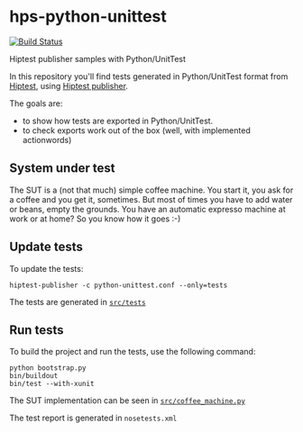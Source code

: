# hps-python-unittest
[![Build Status](https://travis-ci.org/hiptest/hps-python-unittest.svg?branch=master)](https://travis-ci.org/hiptest/hps-python-unittest)

Hiptest publisher samples with Python/UnitTest

In this repository you'll find tests generated in Python/UnitTest format from [Hiptest](https://hiptest.net), using [Hiptest publisher](https://github.com/hiptest/hiptest-publisher).

The goals are:

 * to show how tests are exported in Python/UnitTest.
 * to check exports work out of the box (well, with implemented actionwords)

System under test
------------------

The SUT is a (not that much) simple coffee machine. You start it, you ask for a coffee and you get it, sometimes. But most of times you have to add water or beans, empty the grounds. You have an automatic expresso machine at work or at home? So you know how it goes :-)

Update tests
-------------


To update the tests:

    hiptest-publisher -c python-unittest.conf --only=tests

The tests are generated in [``src/tests``](https://github.com/hiptest/hps-python-unittest/tree/master/src/tests)

Run tests
---------


To build the project and run the tests, use the following command:

    python bootstrap.py
    bin/buildout
    bin/test --with-xunit

The SUT implementation can be seen in [``src/coffee_machine.py``](https://github.com/hiptest/hps-python-unittest/blob/master/src/coffee_machine.py) 

The test report is generated in ```nosetests.xml```
